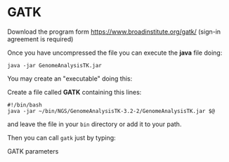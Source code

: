 GATK
====

Download the program form <https://www.broadinstitute.org/gatk/> (sign-in agreement is required)

Once you have uncompressed the file you can execute the __java__ file doing:

    java -jar GenomeAnalysisTK.jar


You may create an "executable" doing this:

Create a file called __GATK__ containing this lines:

    #!/bin/bash
    java -jar ~/bin/NGS/GenomeAnalysisTK-3.2-2/GenomeAnalysisTK.jar $@

and leave the file in your `bin` directory or add it to your path.

Then you can call `gatk` just by typing:

   GATK parameters

